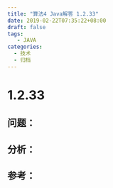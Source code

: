 ```yaml
---
title: "算法4 Java解答 1.2.33"
date: 2019-02-22T07:35:22+08:00
draft: false
tags:
   - JAVA
categories:
  - 技术
  - 归档
---
```



# 1.2.33

## 问题：


## 分析：


## 参考：


